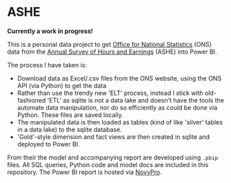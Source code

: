 # ASHE

__Currently a work in progress!__

This is a personal data project to get [Office for National Statistics](https://www.ons.gov.uk/) (ONS) data from the [Annual Survey of Hours and Earnings](https://www.ons.gov.uk/employmentandlabourmarket/peopleinwork/earningsandworkinghours/bulletins/annualsurveyofhoursandearnings/2024) (ASHE) into Power BI.

The process I have taken is:

- Download data as Excel/.csv files from the ONS website, using the ONS API (via Python) to get the data
- Rather than use the trendy new 'ELT' process, instead I stick with old-fashioned 'ETL' as sqlite is not a data lake and doesn't have the tools the automate data manipulation, nor do so efficiently as could be done via Python. These files are saved locally.
- The manipulated data is then loaded as tables (kind of like 'silver' tables in a data lake) to the sqlite database.
- 'Gold'-style dimension and fact views are then created in sqlite and deployed to Power BI.

From their the model and accompanying report are developed using `.pbip` files. All SQL queries, Python code and model docs are included in this repository. The Power BI report is hosted via [NovyPro](https://www.novypro.com/).
